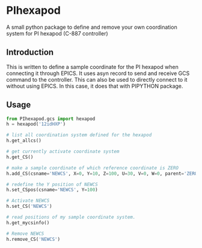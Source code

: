 # PIhexapod
A small python package to define and remove your own coordination system for PI hexapod (C-887 controller)

## Introduction
This is written to define a sample coordinate for the PI hexapod when connecting it through EPICS. It uses asyn record to send and receive GCS command to the controller. This can also be used to directly connect to it without using EPICS. In this case, it does that with PIPYTHON package.


## Usage
```python
from PIhexapod.gcs import hexapod
h = hexapod('12idHXP')

# list all coordination system defined for the hexapod
h.get_allcs()

# get currently activate coordinate system
h.get_CS()

# make a sample coordinate of which reference coordinate is ZERO
h.add_CS(csname='NEWCS', X=0, Y=10, Z=100, U=30, V=0, W=0, parent='ZERO')

# redefine the Y position of NEWCS
h.set_CSpos(csname='NEWCS', Y=100)

# Activate NEWCS
h.set_CS('NEWCS')

# read positions of my sample coordinate system.
h.get_mycsinfo()

# Remove NEWCS
h.remove_CS('NEWCS')